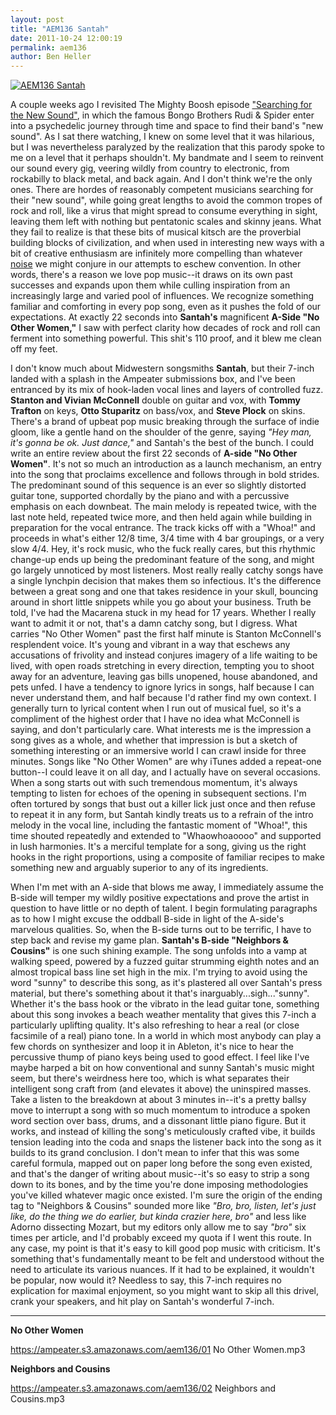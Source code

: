 ```yaml
---
layout: post
title: "AEM136 Santah"
date: 2011-10-24 12:00:19
permalink: aem136
author: Ben Heller
---
```

[![AEM136 Santah](https://ampeater.s3.amazonaws.com/aem136/Santah.jpg)](https://ampeater.s3.amazonaws.com/aem136/Santah.jpg)

A couple weeks ago I revisited The Mighty Boosh episode ["Searching for the New Sound"](http://www.youtube.com/watch?v=JCopQAVxeU0), in which the famous Bongo Brothers Rudi & Spider enter into a psychedelic journey through time and space to find their band's "new sound". As I sat there watching, I knew on some level that it was hilarious, but I was nevertheless paralyzed by the realization that this parody spoke to me on a level that it perhaps shouldn't. My bandmate and I seem to reinvent our sound every gig, veering wildly from country to electronic, from rockabilly to black metal, and back again. And I don't think we're the only ones. There are hordes of reasonably competent musicians searching for their "new sound", while going great lengths to avoid the common tropes of rock and roll, like a virus that might spread to consume everything in sight, leaving them left with nothing but pentatonic scales and skinny jeans. What they fail to realize is that these bits of musical kitsch are the proverbial building blocks of civilization, and when used in interesting new ways with a bit of creative enthusiasm are infinitely more compelling than whatever [noise](http://www.youtube.com/watch?v=b6aKu60jhec) we might conjure in our attempts to eschew convention. In other words, there's a reason we love pop music--it draws on its own past successes and expands upon them while culling inspiration from an increasingly large and varied pool of influences. We recognize something familiar and comforting in every pop song, even as it pushes the fold of our expectations. At exactly 22 seconds into **Santah's** magnificent **A-Side "No Other Women,"** I saw with perfect clarity how decades of rock and roll can ferment into something powerful. This shit's 110 proof, and it blew me clean off my feet.

<!-- more -->

I don't know much about Midwestern songsmiths **Santah**, but their 7-inch landed with a splash in the Ampeater submissions box, and I've been entranced by its mix of hook-laden vocal lines and layers of controlled fuzz. **Stanton and Vivian McConnell** double on guitar and vox, with **Tommy Trafton** on keys, **Otto Stuparitz** on bass/vox, and **Steve Plock** on skins. There's a brand of upbeat pop music breaking through the surface of indie gloom, like a gentle hand on the shoulder of the genre, saying _"Hey man, it's gonna be ok. Just dance,"_ and Santah's the best of the bunch. I could write an entire review about the first 22 seconds of **A-side "No Other Women"**. It's not so much an introduction as a launch mechanism, an entry into the song that proclaims excellence and follows through in bold strides. The predominant sound of this sequence is an ever so slightly distorted guitar tone, supported chordally by the piano and with a percussive emphasis on each downbeat. The main melody is repeated twice, with the last note held, repeated twice more, and then held again while building in preparation for the vocal entrance. The track kicks off with a "Whoa!" and proceeds in what's either 12/8 time, 3/4 time with 4 bar groupings, or a very slow 4/4. Hey, it's rock music, who the fuck really cares, but this rhythmic change-up ends up being the predominant feature of the song, and might go largely unnoticed by most listeners. Most really really catchy songs have a single lynchpin decision that makes them so infectious. It's the difference between a great song and one that takes residence in your skull, bouncing around in short little snippets while you go about your business. Truth be told, I've had the Macarena stuck in my head for 17 years. Whether I really want to admit it or not, that's a damn catchy song, but I digress. What carries "No Other Women" past the first half minute is Stanton McConnell's resplendent voice. It's young and vibrant in a way that eschews any accusations of frivolity and instead conjures imagery of a life waiting to be lived, with open roads stretching in every direction, tempting you to shoot away for an adventure, leaving gas bills unopened, house abandoned, and pets unfed. I have a tendency to ignore lyrics in songs, half because I can never understand them, and half because I'd rather find my own context. I generally turn to lyrical content when I run out of musical fuel, so it's a compliment of the highest order that I have no idea what McConnell is saying, and don't particularly care. What interests me is the impression a song gives as a whole, and whether that impression is but a sketch of something interesting or an immersive world I can crawl inside for three minutes. Songs like "No Other Women" are why iTunes added a repeat-one button--I could leave it on all day, and I actually have on several occasions. When a song starts out with such tremendous momentum, it's always tempting to listen for echoes of the opening in subsequent sections. I'm often tortured by songs that bust out a killer lick just once and then refuse to repeat it in any form, but Santah kindly treats us to a refrain of the intro melody in the vocal line, including the fantastic moment of "Whoa!", this time shouted repeatedly and extended to "Whaowhoaoooo" and supported in lush harmonies. It's a merciful template for a song, giving us the right hooks in the right proportions, using a composite of familiar recipes to make something new and arguably superior to any of its ingredients.

When I'm met with an A-side that blows me away, I immediately assume the B-side will temper my wildly positive expectations and prove the artist in question to have little or no depth of talent. I begin formulating paragraphs as to how I might excuse the oddball B-side in light of the A-side's marvelous qualities. So, when the B-side turns out to be terrific, I have to step back and revise my game plan. **Santah's B-side "Neighbors & Cousins"** is one such shining example. The song unfolds into a vamp at walking speed, powered by a fuzzed guitar strumming eighth notes and an almost tropical bass line set high in the mix. I'm trying to avoid using the word "sunny" to describe this song, as it's plastered all over Santah's press material, but there's something about it that's inarguably...sigh..."sunny". Whether it's the bass hook or the vibrato in the lead guitar tone, something about this song invokes a beach weather mentality that gives this 7-inch a particularly uplifting quality. It's also refreshing to hear a real (or close facsimile of a real) piano tone. In a world in which most anybody can play a few chords on synthesizer and loop it in Ableton, it's nice to hear the percussive thump of piano keys being used to good effect. I feel like I've maybe harped a bit on how conventional and sunny Santah's music might seem, but there's weirdness here too, which is what separates their intelligent song craft from (and elevates it above) the uninspired masses. Take a listen to the breakdown at about 3 minutes in--it's a pretty ballsy move to interrupt a song with so much momentum to introduce a spoken word section over bass, drums, and a dissonant little piano figure. But it works, and instead of killing the song's meticulously crafted vibe, it builds tension leading into the coda and snaps the listener back into the song as it builds to its grand conclusion. I don't mean to infer that this was some careful formula, mapped out on paper long before the song even existed, and that's the danger of writing about music--it's so easy to strip a song down to its bones, and by the time you're done imposing methodologies you've killed whatever magic once existed. I'm sure the origin of the ending tag to "Neighbors & Cousins" sounded more like _"Bro, bro, listen, let's just like, do the thing we do earlier, but kinda crazier here, bro"_ and less like Adorno dissecting Mozart, but my editors only allow me to say _"bro"_ six times per article, and I'd probably exceed my quota if I went this route. In any case, my point is that it's easy to kill good pop music with criticism. It's something that's fundamentally meant to be felt and understood without the need to articulate its various nuances. If it had to be explained, it wouldn't be popular, now would it? Needless to say, this 7-inch requires no explication for maximal enjoyment, so you might want to skip all this drivel, crank your speakers, and hit play on Santah's wonderful 7-inch.

---

**No Other Women**

https://ampeater.s3.amazonaws.com/aem136/01 No Other Women.mp3

**Neighbors and Cousins**

https://ampeater.s3.amazonaws.com/aem136/02 Neighbors and Cousins.mp3

